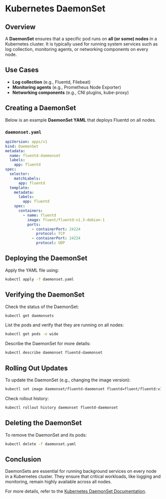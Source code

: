 # Kubernetes DaemonSet

## Overview
A **DaemonSet** ensures that a specific pod runs on **all (or some) nodes** in a Kubernetes cluster. It is typically used for running system services such as log collection, monitoring agents, or networking components on every node.

## Use Cases
- **Log collection** (e.g., Fluentd, Filebeat)
- **Monitoring agents** (e.g., Prometheus Node Exporter)
- **Networking components** (e.g., CNI plugins, kube-proxy)

## Creating a DaemonSet
Below is an example **DaemonSet YAML** that deploys Fluentd on all nodes.

### `daemonset.yaml`
```yaml
apiVersion: apps/v1
kind: DaemonSet
metadata:
  name: fluentd-daemonset
  labels:
    app: fluentd
spec:
  selector:
    matchLabels:
      app: fluentd
  template:
    metadata:
      labels:
        app: fluentd
    spec:
      containers:
        - name: fluentd
          image: fluent/fluentd:v1.3-debian-1
          ports:
            - containerPort: 24224
              protocol: TCP
            - containerPort: 24224
              protocol: UDP
```

## Deploying the DaemonSet
Apply the YAML file using:
```sh
kubectl apply -f daemonset.yaml
```

## Verifying the DaemonSet
Check the status of the DaemonSet:
```sh
kubectl get daemonsets
```

List the pods and verify that they are running on all nodes:
```sh
kubectl get pods -o wide
```

Describe the DaemonSet for more details:
```sh
kubectl describe daemonset fluentd-daemonset
```

## Rolling Out Updates
To update the DaemonSet (e.g., changing the image version):
```sh
kubectl set image daemonset/fluentd-daemonset fluentd=fluent/fluentd:v1.4-debian-1
```

Check rollout history:
```sh
kubectl rollout history daemonset fluentd-daemonset
```

## Deleting the DaemonSet
To remove the DaemonSet and its pods:
```sh
kubectl delete -f daemonset.yaml
```

## Conclusion
DaemonSets are essential for running background services on every node in a Kubernetes cluster. They ensure that critical workloads, like logging and monitoring, remain highly available across all nodes.

For more details, refer to the [Kubernetes DaemonSet Documentation](https://kubernetes.io/docs/concepts/workloads/controllers/daemonset/).

